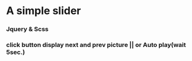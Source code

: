 # A simple slider 
### Jquery & Scss
### click button display next and prev picture || or Auto play(wait 5sec.)
